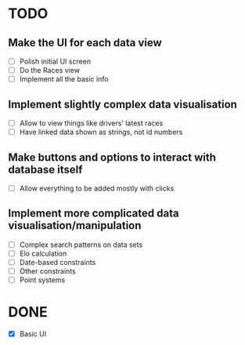 # TODO

## Make the UI for each data view

- [ ] Polish initial UI screen
- [ ] Do the Races view
- [ ] Implement all the basic info

## Implement slightly complex data visualisation

- [ ] Allow to view things like drivers' latest races
- [ ] Have linked data shown as strings, not id numbers

## Make buttons and options to interact with database itself

- [ ] Allow everything to be added mostly with clicks

## Implement more complicated data visualisation/manipulation

- [ ] Complex search patterns on data sets
- [ ] Elo calculation
- [ ] Date-based constraints
- [ ] Other constraints
- [ ] Point systems

# DONE

- [x] Basic UI